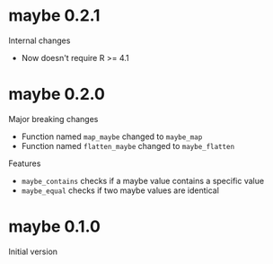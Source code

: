 # maybe 0.2.1

Internal changes

- Now doesn't require R >= 4.1

# maybe 0.2.0

Major breaking changes

- Function named `map_maybe` changed to `maybe_map`
- Function named `flatten_maybe` changed to `maybe_flatten`

Features

- `maybe_contains` checks if a maybe value contains a specific value
- `maybe_equal` checks if two maybe values are identical

# maybe 0.1.0

Initial version
